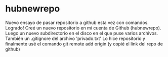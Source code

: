 # hubnewrepo
Nuevo ensayo de pasar repositorio a github esta vez con comandos.
Logrado! Creé un nuevo repositorio en mi cuenta de Github (hubnewrepo).
Luego un nuevo subdirectorio en el disco en el que puse varios archivos. También un .gitignore del archivo 'privado.txt'
Lo hice repositorio y finalmente usé el comando git remote add origin (y copié el link del repo de github)

